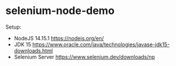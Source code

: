 # selenium-node-demo

Setup:

* NodeJS 14.15.1 https://nodejs.org/en/
* JDK 15 https://www.oracle.com/java/technologies/javase-jdk15-downloads.html
* Selenium Server https://www.selenium.dev/downloads/np